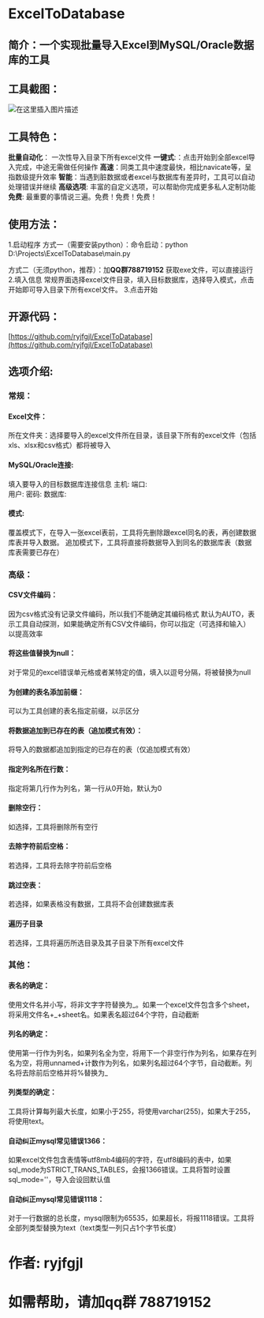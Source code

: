 
# ExcelToDatabase
## 简介：一个实现批量导入Excel到MySQL/Oracle数据库的工具
## 工具截图：
![在这里插入图片描述](https://img-blog.csdnimg.cn/cfa211c9a29c469380d2640028f905da.png?x-oss-process=image/watermark,type_d3F5LXplbmhlaQ,shadow_50,text_Q1NETiBA5aaC5oSP5py65Y-N5YWJ6ZWc6KO4,size_17,color_FFFFFF,t_70,g_se,x_16#pic_center)
## 工具特色：
**批量自动化**： 一次性导入目录下所有excel文件
**一键式**:：点击开始到全部excel导入完成，中途无需做任何操作
**高速**：同类工具中速度最快，相比navicate等，呈指数级提升效率
**智能**：当遇到脏数据或者excel与数据库有差异时，工具可以自动处理错误并继续
**高级选项**: 丰富的自定义选项，可以帮助你完成更多私人定制功能
**免费**: 最重要的事情说三遍。免费！免费！免费！


## 使用方法：
1.启动程序
方式一（需要安装python）：命令启动：python D:\Projects\ExcelToDatabase\main.py

方式二（无须python，推荐）：加**QQ群788719152** 
获取exe文件，可以直接运行
2.填入信息
常规界面选择excel文件目录，填入目标数据库，选择导入模式，点击开始即可导入目录下所有excel文件。
3.点击开始
## 开源代码：
[https://github.com/ryjfgjl/ExcelToDatabase](https://github.com/ryjfgjl/ExcelToDatabase)
## 选项介绍:
### 常规：
#### Excel文件：
所在文件夹：选择要导入的excel文件所在目录，该目录下所有的excel文件（包括xls、xlsx和csv格式）都将被导入

#### MySQL/Oracle连接: 
填入要导入的目标数据库连接信息
   主机: 
   端口:  
   用户: 
   密码: 
   数据库:
#### 模式:
覆盖模式下，在导入一张excel表前，工具将先删除跟excel同名的表，再创建数据库表并导入数据。
追加模式下，工具将直接将数据导入到同名的数据库表（数据库表需要已存在）

### 高级：
#### CSV文件编码：
因为csv格式没有记录文件编码，所以我们不能确定其编码格式
默认为AUTO，表示工具自动探测，如果能确定所有CSV文件编码，你可以指定（可选择和输入）以提高效率
   
#### 将这些值替换为null：
对于常见的excel错误单元格或者某特定的值，填入以逗号分隔，将被替换为null
#### 为创建的表名添加前缀：
可以为工具创建的表名指定前缀，以示区分
#### 将数据追加到已存在的表（追加模式有效）：
将导入的数据都追加到指定的已存在的表（仅追加模式有效）

#### 指定列名所在行数：
指定将第几行作为列名，第一行从0开始，默认为0
#### 删除空行：
如选择，工具将删除所有空行
#### 去除字符前后空格：
若选择，工具将去除字符前后空格
#### 跳过空表：
若选择，如果表格没有数据，工具将不会创建数据库表
 #### 遍历子目录
  若选择，工具将遍历所选目录及其子目录下所有excel文件
 
### 其他：
  #### 表名的确定：
  使用文件名并小写，将非文字字符替换为_。如果一个excel文件包含多个sheet，将采用文件名+_+sheet名。如果表名超过64个字符，自动截断
  #### 列名的确定：
  使用第一行作为列名，如果列名全为空，将用下一个非空行作为列名，如果存在列名为空，将用unnamed+计数作为列名，如果列名超过64个字节，自动截断。列名将去除前后空格并将%替换为_
  #### 列类型的确定：
  工具将计算每列最大长度，如果小于255，将使用varchar(255)，如果大于255，将使用text。
  #### 自动纠正mysql常见错误1366：
  如果excel文件包含表情等utf8mb4编码的字符，在utf8编码的表中，如果sql_mode为STRICT_TRANS_TABLES，会报1366错误。工具将暂时设置sql_mode=''，导入会设回默认值
  #### 自动纠正mysql常见错误1118：
  对于一行数据的总长度，mysql限制为65535，如果超长，将报1118错误。工具将全部列类型替换为text（text类型一列只占1个字节长度）
  
# 作者: ryjfgjl
# 如需帮助，请加qq群 788719152

